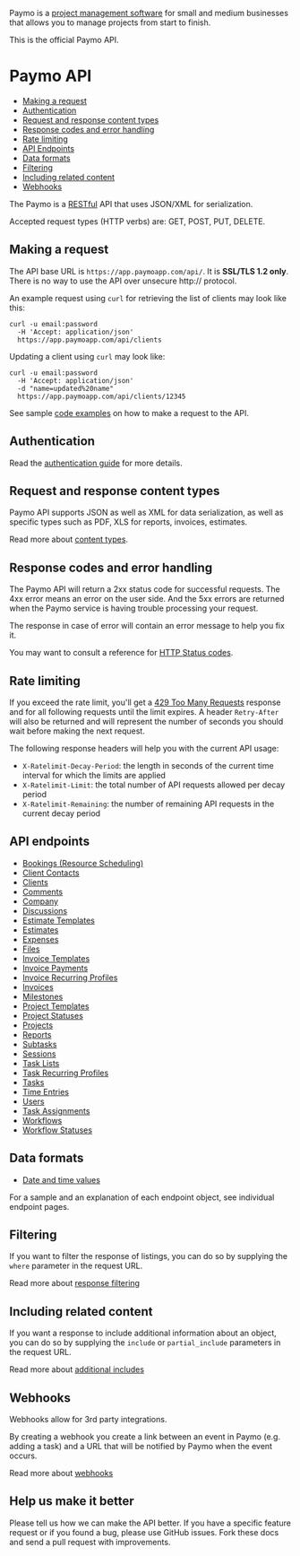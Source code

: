 Paymo is a [project management software](https://www.paymoapp.com/project-management/) for small and medium businesses that allows you to manage projects from start to finish.

This is the official Paymo API.

# Paymo API

* [Making a request](#make-request)
* [Authentication](#authentication)
* [Request and response content types](#content-types)
* [Response codes and error handling](#response-codes)
* [Rate limiting](#rate-limit)
* [API Endpoints](#api-endpoints)
* [Data formats](#data-formats)
* [Filtering](#filtering)
* [Including related content](#includes)
* [Webhooks](#webhooks)


The Paymo is a [RESTful](http://en.wikipedia.org/wiki/Representational_State_Transfer) API that uses JSON/XML for serialization.

Accepted request types (HTTP verbs) are: GET, POST, PUT, DELETE.

<a name="make-request"></a>
## Making a request

The API base URL is `https://app.paymoapp.com/api/`. It is **SSL/TLS 1.2 only**. There is no way to use the API over unsecure http:// protocol.

An example request using `curl` for retrieving the list of clients may look like this:

```shell
curl -u email:password
  -H 'Accept: application/json'
  https://app.paymoapp.com/api/clients
```

Updating a client using `curl` may look like:

```shell
curl -u email:password
  -H 'Accept: application/json'
  -d "name=updated%20name"
  https://app.paymoapp.com/api/clients/12345
```

See sample [code examples](sections/sample_code.md) on how to make a request to the API.

<a name="authentication"></a>
## Authentication

Read the [authentication guide](https://github.com/paymoapp/api/blob/master/sections/authentication.md) for more details.

<a name="content-types"></a>
## Request and response content types

Paymo API supports JSON as well as XML for data serialization, as well as specific types such as PDF, XLS for reports, invoices, estimates.

Read more about [content types](sections/content_types.md).

<a name="response-codes"></a>
## Response codes and error handling

The Paymo API will return a 2xx status code for successful requests. The 4xx error means an error on the user side. And the 5xx errors are returned when the Paymo service is having trouble processing your request.

The response in case of error will contain an error message to help you fix it.

You may want to consult a reference for [HTTP Status codes](http://en.wikipedia.org/wiki/List_of_HTTP_status_codes).

<a name="rate-limit"></a>
## Rate limiting

If you exceed the rate limit, you'll get a [429 Too Many Requests](http://tools.ietf.org/html/draft-nottingham-http-new-status-02#section-4) response and for all following requests until the limit expires. A header `Retry-After` will also be returned and will represent the number of seconds you should wait before making the next request.

The following response headers will help you with the current API usage:

- `X-Ratelimit-Decay-Period`: the length in seconds of the current time interval for which the limits are applied
- `X-Ratelimit-Limit`: the total number of API requests allowed per decay period
- `X-Ratelimit-Remaining`: the number of remaining API requests in the current decay period

<a name="api-endpoints"></a>
## API endpoints

* [Bookings (Resource Scheduling)](sections/bookings.md)
* [Client Contacts](sections/client_contacts.md)
* [Clients](sections/clients.md)
* [Comments](sections/comments.md)
* [Company](sections/company.md)
* [Discussions](sections/discussions.md)
* [Estimate Templates](sections/estimate_templates.md)
* [Estimates](sections/estimates.md)
* [Expenses](sections/expenses.md)
* [Files](sections/files.md)
* [Invoice Templates](sections/invoice_templates.md)
* [Invoice Payments](sections/invoice_payments.md)
* [Invoice Recurring Profiles](sections/invoice_recurring_profiles.md)
* [Invoices](sections/invoices.md)
* [Milestones](sections/milestones.md)
* [Project Templates](sections/project_templates.md)
* [Project Statuses](sections/project_statuses.md)
* [Projects](sections/projects.md)
* [Reports](sections/reports.md)
* [Subtasks](sections/subtasks.md)
* [Sessions](sections/sessions.md)
* [Task Lists](sections/tasklists.md)
* [Task Recurring Profiles](sections/task_recurring_profiles.md)
* [Tasks](sections/tasks.md)
* [Time Entries](sections/entries.md)
* [Users](sections/users.md)
* [Task Assignments](sections/users_tasks.md)
* [Workflows](sections/workflows.md)
* [Workflow Statuses](sections/workflow_statuses.md)

<a name="data-formats"></a>
## Data formats

* [Date and time values](sections/datetime.md)

For a sample and an explanation of each endpoint object, see individual endpoint pages.

<a name="filtering"></a>
## Filtering

If you want to filter the response of listings, you can do so by supplying the `where` parameter in the request URL.

Read more about [response filtering](sections/filtering.md)

<a name="includes"></a>
## Including related content

If you want a response to include additional information about an object, you can do so by supplying the `include` or `partial_include` parameters in the request URL.

Read more about [additional includes](sections/includes.md)

## Webhooks

Webhooks allow for 3rd party integrations.

By creating a webhook you create a link between an event in Paymo (e.g. adding a task) and a URL that will be notified by Paymo when the event occurs.

Read more about [webhooks](sections/webhooks.md)

## Help us make it better

Please tell us how we can make the API better. If you have a specific feature request or if you found a bug, please use GitHub issues. Fork these docs and send a pull request with improvements.
